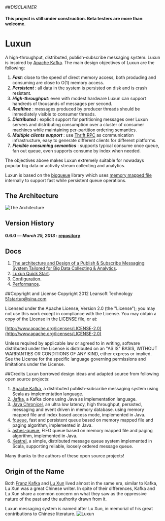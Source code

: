 
##_DISCLAIMER_
#### This project is still under construction. Beta testers are more than welcome.

# Luxun


A high-throughput, distributed, publish-subscribe messaging system. Luxun is inspired by [Apache Kafka](http://kafka.apache.org/). The main design objectives of Luxun are the following:

1. ***Fast***: close to the speed of direct memory access, both produding and consuming are close to O(1) memory access.
2. ***Persistent*** : all data in the system is persisted on disk and is crash resistant.
3. ***High-throughput***: even with modest hardware Luxun can support handreds of thousands of messages per second.
4. ***Realtime*** : messages produced by producer threads should be immediately visible to consumer threads.
5. ***Distributed*** : explicit support for partitioning messages over Luxun servers and distributing consumption over a cluster of consumer machines while maintaining per-partition ordering semantics.
6. ***Multiple clients support*** : use [Thrift RPC](http://thrift.apache.org/) as communication infrastructure, easy to generate different clients for different platforms.
7. ***Flexible consuming semantics*** : supports typical consume once queue, fan out queue, even supports consume by index when needed.

The objectives above makes Luxun extremely suitable for nowadays popular big data or activity stream collecting and analytics.

Luxun is based on the [bigqueue](https://github.com/bulldog2011/bigqueue) library which uses [memory mapped file](http://en.wikipedia.org/wiki/Memory_mapped_file) internally to support fast while persistent queue operations.

## The Architecture

![The Architecture](http://bulldog2011.github.com/images/luxun/arch-2.png)



## Version History
#### 0.6.0 — *March 25, 2013* : [repository](https://github.com/bulldog2011/bulldog-repo/tree/master/repo/releases/com/leansoft/luxun/0.6.0)


  
## Docs

1. [The architecture and Design of a Publish & Subscribe Messaging System Tailored for Big Data Collecting & Analytics](http://bulldog2011.github.com/blog/2013/03/27/the-architecture-and-design-of-a-pub-sub-messaging-system/).
2. [Luxun Quick Start](http://bulldog2011.github.com/blog/2013/04/03/luxun-quick-start/).
3. [Configuration](https://github.com/bulldog2011/luxun/wiki/Configuration).
4. [Performance](http://bulldog2011.github.io/blog/2013/04/20/luxun-performance-test/).


##Copyright and License
Copyright 2012 Leansoft Technology <51startup@sina.com>

Licensed under the Apache License, Version 2.0 (the "License"); you may not use this work except in compliance with the License. You may obtain a copy of the License in the LICENSE file, or at:

[http://www.apache.org/licenses/LICENSE-2.0](http://www.apache.org/licenses/LICENSE-2.0)

Unless required by applicable law or agreed to in writing, software distributed under the License is distributed on an "AS IS" BASIS, WITHOUT WARRANTIES OR CONDITIONS OF ANY KIND, either express or implied. See the License for the specific language governing permissions and limitations under the License.

##Credits
Luxun borrowed design ideas and adapted source from following open source projects:

1. [Apache Kafka](http://kafka.apache.org/index.html), a distributed publish-subscribe messaging system using Scala as implementation language.
2. [Jafka](https://github.com/adyliu/jafka), a Kafka clone using Java as implementation language.
3. [Java Chronicel](https://github.com/peter-lawrey/Java-Chronicle), an ultra low latency, high throughput, persisted, messaging and event driven in memory database. using memory mapped file and index based access mode, implemented in Java.
4. [fqueue](http://code.google.com/p/fqueue/), fast and persistent queue based on memory mapped file and paging algorithm, implemented in Java.
5. [ashes-queue](http://code.google.com/p/ashes-queue/), FIFO queue based on memory mapped file and paging algorithm, implemented in Java.
6. [Kestrel](https://github.com/robey/kestrel), a simple, distributed message queue system implemented in Scala, supporting reliable, loosely ordered message queue.

Many thanks to the authors of these open source projects!


## Origin of the Name
Both [Franz Kafka](http://en.wikipedia.org/wiki/Franz_Kafka) and [Lu Xun](http://en.wikipedia.org/wiki/Franz_Kafka) lived almost in the same era, similar to Kafka, Lu Xun was a great Chinese writer. In spite of their differences, Kafka and Lu Xun share a common concern on what they saw as the oppressive nature of the past and the authority drawn from it.

Luxun messaging system is named after Lu Xun, in memorial of his great contributions to Chinese literature.
![Luxun](http://upload.wikimedia.org/wikipedia/commons/thumb/4/48/LuXun1930.jpg/200px-LuXun1930.jpg)







 














